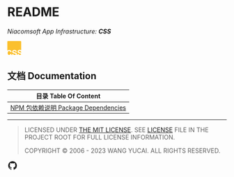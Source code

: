 # README

*Niacomsoft App Infrastructure: **CSS***

![CSS](/assets/Package-32.png)

## 文档 Documentation

|目录 Table Of Content|
|---------|
|[NPM 包依赖说明 Package Dependencies](docs/PackageDependencies.md)|


----

> LICENSED UNDER [THE MIT LICENSE](LICENSE.md). SEE [LICENSE](LICENSE.md) FILE IN THE PROJECT ROOT FOR FULL LICENSE INFORMATION.
> 
> COPYRIGHT © 2006 - 2023 WANG YUCAI. ALL RIGHTS RESERVED.

[![Github](/assets/Github.png)](https://github.com/niacomsoft-ai/css)